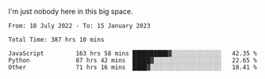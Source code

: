 I'm just nobody here in this big space.


<!--START_SECTION:waka-->

```text
From: 18 July 2022 - To: 15 January 2023

Total Time: 387 hrs 10 mins

JavaScript         163 hrs 58 mins ██████████▓░░░░░░░░░░░░░░   42.35 %
Python             87 hrs 42 mins  █████▓░░░░░░░░░░░░░░░░░░░   22.65 %
Other              71 hrs 16 mins  ████▓░░░░░░░░░░░░░░░░░░░░   18.41 %
```

<!--END_SECTION:waka-->
